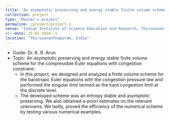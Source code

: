 ```yaml
---
title: "An asymptotic preserving and energy stable finite volume scheme for the compressible Euler equations with congestion constraint"
collection: project
type: "Master's project"
permalink: /project/project-1
venue: "Indian Institute of Science Education and Research, Thiruvananthapuram (IISER TVM), Department of Mathematics"
<!--date: 15-01-2024-->
location: "Thiruvananthapuram, India"
---
```


- Guide: Dr. K. R. Arun
- Topic: An asymptotic preserving and energy stable finite volume scheme for the compressible Euler equations with congestion constraint.
  - In this project, we designed and analyzed a finite volume scheme for the barotropic Euler equations with the congestion pressure law and performed the singular limit termed as the hard congestion limit at the discrete level.
  - The developed scheme was an entropy stable and asymptotic preserving. We also obtained a-priori estimates on the relevant unknowns. We lastly, proved the efficiency of the numerical scheme by testing various numerical examples.

<!--Heading 1-->
<!--======-->
<!---->
<!--Heading 2-->
<!--======-->
<!---->
<!--Heading 3-->
<!--======-->

<!------->
<!--title: "Master's Project"-->
<!--excerpt: "Short description of portfolio item number 1<br/><img src='/images/500x300.png'>"-->
<!--collection: portfolio-->
<!------->
